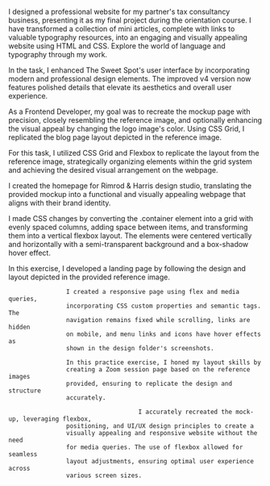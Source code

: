 I designed a professional website for my partner's tax
                    consultancy business, presenting it as my final project
                    during the orientation course.
 I have transformed a collection of mini articles, complete
                  with links to valuable typography resources, into an engaging
                  and visually appealing website using HTML and CSS. Explore the
                  world of language and typography through my work.  

In the task, I enhanced The Sweet Spot's user interface by
                    incorporating modern and professional design elements. The
                    improved v4 version now features polished details that
                    elevate its aesthetics and overall user experience.

   As a Frontend Developer, my goal was to recreate the mockup
                    page with precision, closely resembling the reference image,
                    and optionally enhancing the visual appeal by changing the
                    logo image's color.
 Using CSS Grid, I replicated the blog page layout depicted
                    in the reference image.

For this task, I utilized CSS Grid and Flexbox to replicate
                    the layout from the reference image, strategically
                    organizing elements within the grid system and achieving the
                    desired visual arrangement on the webpage.

I created the homepage for Rimrod & Harris design studio,
                    translating the provided mockup into a functional and
                    visually appealing webpage that aligns with their brand
                    identity.

   I made CSS changes by converting the .container element into a
                  grid with evenly spaced columns, adding space between items,
                  and transforming them into a vertical flexbox layout. The
                  elements were centered vertically and horizontally with a
                  semi-transparent background and a box-shadow hover effect.

 In this exercise, I developed a landing page by following
                    the design and layout depicted in the provided reference
                    image.

                    I created a responsive page using flex and media queries,
                    incorporating CSS custom properties and semantic tags. The
                    navigation remains fixed while scrolling, links are hidden
                    on mobile, and menu links and icons have hover effects as
                    shown in the design folder's screenshots.

                    In this practice exercise, I honed my layout skills by
                    creating a Zoom session page based on the reference images
                    provided, ensuring to replicate the design and structure
                    accurately.

                                        I accurately recreated the mock-up, leveraging flexbox,
                    positioning, and UI/UX design principles to create a
                    visually appealing and responsive website without the need
                    for media queries. The use of flexbox allowed for seamless
                    layout adjustments, ensuring optimal user experience across
                    various screen sizes.